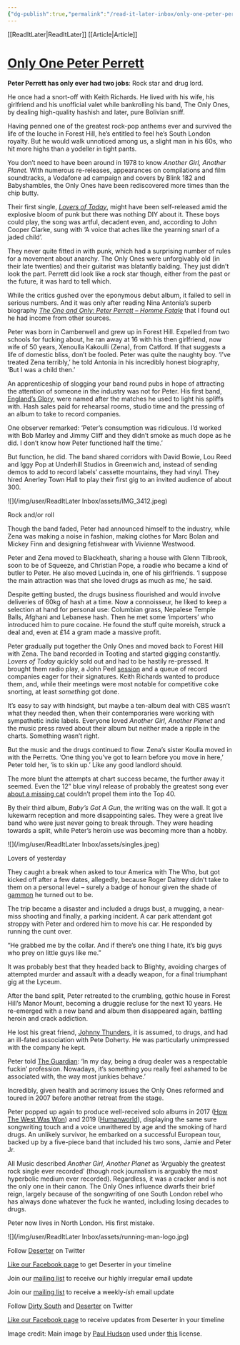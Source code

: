 ```yaml
---
{"dg-publish":true,"permalink":"/read-it-later-inbox/only-one-peter-perrett/"}
---
```


[[ReadItLater\|ReadItLater]] [[Article\|Article]]



# [Only One Peter Perrett](https://deserter.co.uk/2020/09/only-one-peter-perrett/)

**Peter Perrett has only ever had two jobs**: Rock star and drug lord.

He once had a snort-off with Keith Richards. He lived with his wife, his girlfriend and his unofficial valet while bankrolling his band, The Only Ones, by dealing high-quality hashish and later, pure Bolivian sniff. 

Having penned one of the greatest rock-pop anthems ever and survived the life of the louche in Forest Hill, he’s entitled to feel he’s South London royalty. But he would walk unnoticed among us, a slight man in his 60s, who hit more highs than a yodeller in tight pants.

You don’t need to have been around in 1978 to know *Another Girl, Another Planet.* With numerous re-releases, appearances on compilations and film soundtracks, a Vodafone ad campaign and covers by Blink 182 and Babyshambles, the Only Ones have been rediscovered more times than the chip butty. 

Their first single, *[Lovers of Today](https://www.youtube.com/watch?v=3PIaK0FwMos)*, might have been self-released amid the explosive bloom of punk but there was nothing DIY about it. These boys could play, the song was artful, decadent even, and, according to John Cooper Clarke, sung with ‘A voice that aches like the yearning snarl of a jaded child’.

They never quite fitted in with punk, which had a surprising number of rules for a movement about anarchy. The Only Ones were unforgivably old (in their late twenties) and their guitarist was blatantly balding. They just didn’t look the part. Perrett did look like a rock star though, either from the past or the future, it was hard to tell which.

While the critics gushed over the eponymous debut album, it failed to sell in serious numbers. And it was only after reading Nina Antonia’s superb biography *[The One and Only: Peter Perrett – Homme Fatale](https://www.amazon.co.uk/One-Only-Peter-Perrett-Fatale/dp/0946719160)* that I found out he had income from other sources. 

Peter was born in Camberwell and grew up in Forest Hill. Expelled from two schools for fucking about, he ran away at 16 with his then girlfriend, now wife of 50 years, Xenoulla Kakoulli (Zena), from Catford. If that suggests a life of domestic bliss, don’t be fooled. Peter was quite the naughty boy. ‘I’ve treated Zena terribly,’ he told Antonia in his incredibly honest biography, ‘But I was a child then.’ 

An apprenticeship of slogging your band round pubs in hope of attracting the attention of someone in the industry was not for Peter. His first band, [England’s Glory](https://www.youtube.com/watch?v=WR8_fRNMvgA), were named after the matches he used to light his spliffs with. Hash sales paid for rehearsal rooms, studio time and the pressing of an album to take to record companies.

One observer remarked: ‘Peter’s consumption was ridiculous. I’d worked with Bob Marley and Jimmy Cliff and they didn’t smoke as much dope as he did. I don’t know how Peter functioned half the time.’

But function, he did. The band shared corridors with David Bowie, Lou Reed and Iggy Pop at Underhill Studios in Greenwich and, instead of sending demos to add to record labels’ cassette mountains, they had vinyl. They hired Anerley Town Hall to play their first gig to an invited audience of about 300. 

![](/img/user/ReadItLater Inbox/assets/IMG_3412.jpeg)

Rock and/or roll

Though the band faded, Peter had announced himself to the industry, while Zena was making a noise in fashion, making clothes for Marc Bolan and Mickey Finn and designing fetishwear with Vivienne Westwood. 

Peter and Zena moved to Blackheath, sharing a house with Glenn Tilbrook, soon to be of Squeeze, and Christian Pope, a roadie who became a kind of butler to Peter. He also moved Lucinda in, one of his girlfriends. ‘I suppose the main attraction was that she loved drugs as much as me,’ he said.

Despite getting busted, the drugs business flourished and would involve deliveries of 60kg of hash at a time. Now a connoisseur, he liked to keep a selection at hand for personal use: Columbian grass, Nepalese Temple Balls, Afghani and Lebanese hash. Then he met some ‘importers’ who introduced him to pure cocaine. He found the stuff quite moreish, struck a deal and, even at £14 a gram made a massive profit. 

Peter gradually put together the Only Ones and moved back to Forest Hill with Zena. The band recorded in Tooting and started gigging constantly.  *Lovers of Today* quickly sold out and had to be hastily re-pressed. It brought them radio play, a John Peel [session](https://www.bbc.co.uk/radio1/johnpeel/sessions/) and a queue of record companies eager for their signatures. Keith Richards wanted to produce them, and, while their meetings were most notable for competitive coke snorting, at least *something* got done.

It’s easy to say with hindsight, but maybe a ten-album deal with CBS wasn’t what they needed then, when their contemporaries were working with sympathetic indie labels. Everyone loved *Another Girl, Another Planet* and the music press raved about their album but neither made a ripple in the charts. Something wasn’t right.

But the music and the drugs continued to flow. Zena’s sister Koulla moved in with the Perretts. ‘One thing you’ve got to learn before you move in here,’ Peter told her, ‘is to skin up.’ Like any good landlord should. 

The more blunt the attempts at chart success became, the further away it seemed. Even the 12” blue vinyl release of probably the greatest song ever [about a missing cat](https://www.youtube.com/watch?v=NOOF7o00mEw) couldn’t propel them into the Top 40.  

By their third album, *Baby’s Got A Gun*, the writing was on the wall. It got a lukewarm reception and more disappointing sales. They were a great live band who were just never going to break through. They were heading towards a split, while Peter’s heroin use was becoming more than a hobby. 

![](/img/user/ReadItLater Inbox/assets/singles.jpeg)

Lovers of yesterday

They caught a break when asked to tour America with The Who, but got kicked off after a few dates, allegedly, because Roger Daltrey didn’t take to them on a personal level – surely a badge of honour given the shade of [gammon](https://www.nme.com/blogs/nme-blogs/mark-words-no-roger-daltrey-wont-able-tour-like-eu-2466666) he turned out to be. 

The trip became a disaster and included a drugs bust, a mugging, a near-miss shooting and finally, a parking incident. A car park attendant got stroppy with Peter and ordered him to move his car. He responded by running the cunt over. 

“He grabbed me by the collar. And if there’s one thing I hate, it’s big guys who prey on little guys like me.”

It was probably best that they headed back to Blighty, avoiding charges of attempted murder and assault with a deadly weapon, for a final triumphant gig at the Lyceum. 

After the band split, Peter retreated to the crumbling, gothic house in Forest Hill’s Manor Mount, becoming a druggie recluse for the next 10 years. He re-emerged with a new band and album then disappeared again, battling heroin and crack addiction. 

He lost his great friend, [Johnny Thunders](https://www.allmusic.com/artist/johnny-thunders-mn0000252184/biography), it is assumed, to drugs, and had an ill-fated association with Pete Doherty. He was particularly unimpressed with the company he kept.

Peter told [The Guardian](https://www.theguardian.com/music/2007/apr/05/popandrock.alexispetridis): ‘In my day, being a drug dealer was a respectable fuckin’ profession. Nowadays, it’s something you really feel ashamed to be associated with, the way most junkies behave.’

Incredibly, given health and acrimony issues the Only Ones reformed and toured in 2007 before another retreat from the stage. 

Peter popped up again to produce well-received solo albums in 2017 ([How The West Was Won](https://www.theguardian.com/music/2017/jun/29/peter-perrett-how-the-west-was-won-review-the-only-ones)) and 2019 ([Humanworld](https://www.theguardian.com/music/2019/jun/09/peter-perrett-humanworld-review-only-ones)), displaying the same sure songwriting touch and a voice unwithered by age and the smoking of hard drugs. An unlikely survivor, he embarked on a successful European tour, backed up by a five-piece band that included his two sons, Jamie and Peter Jr.

All Music described *Another Girl, Another Planet* as ‘Arguably the greatest rock single ever recorded’ (though rock journalism is arguably the most hyperbolic medium ever recorded). Regardless, it was a cracker and is not the only one in their canon. The Only Ones influence dwarfs their brief reign, largely because of the songwriting of one South London rebel who has always done whatever the fuck he wanted, including losing decades to drugs. 

Peter now lives in North London. His first mistake.

![](/img/user/ReadItLater Inbox/assets/running-man-logo.jpg)

Follow [Deserter](http://twitter.com/deserterblog) on Twitter

[Like our Facebook page](https://www.facebook.com/deserterblog) to get Deserter in your timeline

Join our [mailing list](http://eepurl.com/6wdSj) to receive our highly irregular email update

  
Join our [mailing list](http://eepurl.com/6wdSj) to receive a weekly-*ish* email update

Follow [Dirty South](https://twitter.com/DirtySouth15) and [Deserter](https://twitter.com/deserterblog) on Twitter

[Like our Facebook page](https://www.facebook.com/deserterblog) to receive updates from Deserter in your timeline

Image credit: Main image by [Paul Hudson](https://www.flickr.com/photos/pahudson/) used under [this](https://creativecommons.org/licenses/by/2.0/) license.